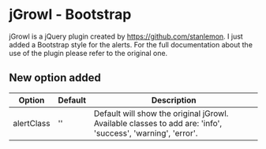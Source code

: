 # jGrowl - Bootstrap
jGrowl is a jQuery plugin created by https://github.com/stanlemon.
I just added a Bootstrap style for the alerts.
For the full documentation about the use of the plugin please refer to the original one.


## New option added
| Option           |  Default                             |  Description                                               |
|------------------|--------------------------------------|------------------------------------------------------------|
| alertClass       | ''                                   | Default will show the original jGrowl. Available classes to add are: 'info', 'success', 'warning', 'error'.|
